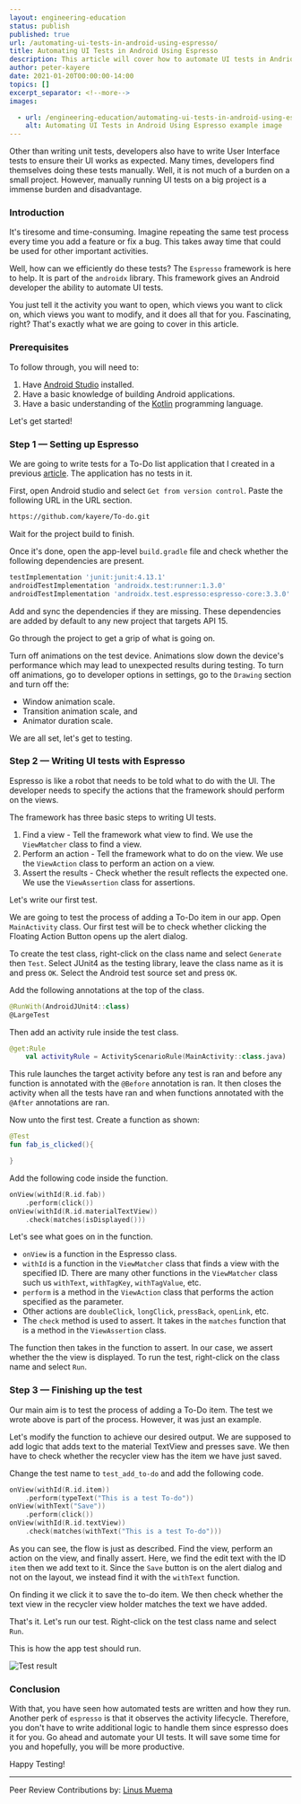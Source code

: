 ```yaml
---
layout: engineering-education
status: publish
published: true
url: /automating-ui-tests-in-android-using-espresso/
title: Automating UI Tests in Android Using Espresso
description: This article will cover how to automate UI tests in Andriod using the Espresso framework. Espresso is part of the `androidx` library which also observes the activity lifecycle. 
author: peter-kayere
date: 2021-01-20T00:00:00-14:00
topics: []
excerpt_separator: <!--more-->
images:

  - url: /engineering-education/automating-ui-tests-in-android-using-espresso/hero.jpg
    alt: Automating UI Tests in Android Using Espresso example image
---
```

Other than writing unit tests, developers also have to write User Interface tests to ensure their UI works as expected. Many times, developers find themselves doing these tests manually. Well, it is not much of a burden on a small project. However, manually running UI tests on a big project is a immense burden and disadvantage.
<!--more-->
### Introduction
It's tiresome and time-consuming. Imagine repeating the same test process every time you add a feature or fix a bug. This takes away time that could be used for other important activities. 

Well, how can we efficiently do these tests? The `Espresso` framework is here to help. It is part of the `androidx` library. This framework gives an Android developer the ability to automate UI tests. 

You just tell it the activity you want to open, which views you want to click on, which views you want to modify, and it does all that for you. Fascinating, right? That's exactly what we are going to cover in this article.

### Prerequisites
To follow through, you will need to:
  1. Have [Android Studio](https://developer.android.com/studio) installed.
  2. Have a basic knowledge of building Android applications.
  3. Have a basic understanding of the [Kotlin](/engineering-education/kotlin-collections/) programming language.

Let's get started!

### Step 1 — Setting up Espresso
We are going to write tests for a To-Do list application that I created in a previous [article](engineering-education/introduction-to-room-db). The application has no tests in it.

First, open Android studio and select `Get from version control`. Paste the following URL in the URL section.

```bash
https://github.com/kayere/To-do.git
```

Wait for the project build to finish.

Once it's done, open the app-level `build.gradle` file and check whether the following dependencies are present. 

```bash
testImplementation 'junit:junit:4.13.1'
androidTestImplementation 'androidx.test:runner:1.3.0'
androidTestImplementation 'androidx.test.espresso:espresso-core:3.3.0'
```

Add and sync the dependencies if they are missing. These dependencies are added by default to any new project that targets API 15.

Go through the project to get a grip of what is going on.

Turn off animations on the test device. Animations slow down the device's performance which may lead to unexpected results during testing. To turn off animations, go to developer options in settings, go to the `Drawing` section and turn off the:
- Window animation scale.
- Transition animation scale, and
- Animator duration scale.

We are all set, let's get to testing.

### Step 2 — Writing UI tests with Espresso
Espresso is like a robot that needs to be told what to do with the UI. The developer needs to specify the actions that the framework should perform on the views. 

The framework has three basic steps to writing UI tests. 
 1. Find a view - Tell the framework what view to find. We use the `ViewMatcher` class to find a view.
 2. Perform an action - Tell the framework what to do on the view. We use the `ViewAction` class to perform an action on a view.
 3. Assert the results - Check whether the result reflects the expected one. We use the `ViewAssertion` class for assertions.

Let's write our first test.

We are going to test the process of adding a To-Do item in our app. Open `MainActivity` class. Our first test will be to check whether clicking the Floating Action Button opens up the alert dialog. 

To create the test class, right-click on the class name and select `Generate` then `Test`. Select JUnit4 as the testing library, leave the class name as it is and press `OK`. Select the Android test source set and press `OK`.

Add the following annotations at the top of the class.
```Kotlin
@RunWith(AndroidJUnit4::class)
@LargeTest
```

Then add an activity rule inside the test class.
```Kotlin
@get:Rule
    val activityRule = ActivityScenarioRule(MainActivity::class.java)
```

This rule launches the target activity before any test is ran and before any function is annotated with the `@Before` annotation is ran. It then closes the activity when all the tests have ran and when functions annotated with the `@After` annotations are ran.

Now unto the first test. Create a function as shown:
```Kotlin
@Test
fun fab_is_clicked(){

}
```

Add the following code inside the function.
```Kotlin
onView(withId(R.id.fab))
    .perform(click())
onView(withId(R.id.materialTextView))
    .check(matches(isDisplayed()))
```

Let's see what goes on in the function. 

- `onView` is a function in the Espresso class. 
- `withId` is a function in the `ViewMatcher` class that finds a view with the specified ID. There are many other functions in the `ViewMatcher` class such us `withText`, `withTagKey`, `withTagValue`, etc. 
- `perform` is a method in the `ViewAction` class that performs the action specified as the parameter. 
- Other actions are `doubleClick`, `longClick`, `pressBack`, `openLink`, etc. 
- The `check` method is used to assert. It takes in the `matches` function that is a method in the `ViewAssertion` class. 

The function then takes in the function to assert. In our case, we assert whether the the view is displayed. To run the test, right-click on the class name and select `Run`.

### Step 3 — Finishing up the test
Our main aim is to test the process of adding a To-Do item. The test we wrote above is part of the process. However, it was just an example. 

Let's modify the function to achieve our desired output. We are supposed to add logic that adds text to the material TextView and presses save. We then have to check whether the recycler view has the item we have just saved. 

Change the test name to `test_add_to-do` and add the following code.
```Kotlin
onView(withId(R.id.item))
    .perform(typeText("This is a test To-do"))
onView(withText("Save"))
    .perform(click())
onView(withId(R.id.textView))
    .check(matches(withText("This is a test To-do")))
```

As you can see, the flow is just as described. Find the view, perform an action on the view, and finally assert. Here, we find the edit text with the ID `item` then we add text to it. Since the `Save` button is on the alert dialog and not on the layout, we instead find it with the `withText` function. 

On finding it we click it to save the to-do item. We then check whether the text view in the recycler view holder matches the text we have added. 

That's it. Let's run our test. Right-click on the test class name and select `Run`.

This is how the app test should run.

![Test result](/engineering-education/automating-ui-tests-in-android-using-espresso/result.gif)

### Conclusion
With that, you have seen how automated tests are written and how they run. Another perk of `espresso` is that it observes the activity lifecycle. Therefore, you don't have to write additional logic to handle them since espresso does it for you. Go ahead and automate your UI tests. It will save some time for you and hopefully, you will be more productive. 

Happy Testing!

---
Peer Review Contributions by: [Linus Muema](/engineering-education/authors/linus-muema/)
